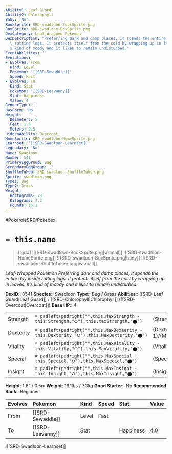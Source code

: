 ```yaml
---
Ability1: Leaf Guard
Ability2: Chlorophyll
Baby: 'No'
BookSprite: SRD-swadloon-BookSprite.png
BoxSprite: SRD-swadloon-BoxSprite.png
DexCategory: Leaf-Wrapped Pokemon
DexDescription: "Preferring dark and damp places, it spends the entire day inside\
  \ rotting logs. It protects itself from the cold by wrapping up in leaves. It\u2019\
  s kind of moody and it likes to remain undisturbed."
EventAbilities: ''
Evolutions:
- Evolves: From
  Kind: Level
  Pokemon: '[[SRD-Sewaddle]]'
  Speed: Fast
- Evolves: To
  Kind: Stat
  Pokemon: '[[SRD-Leavanny]]'
  Stat: Happiness
  Value: 4
GenderType: ''
HasForm: 'No'
Height:
  Deimeters: 5
  Feet: 1.6
  Meters: 0.5
HiddenAbility: Overcoat
HomeSprite: SRD-swadloon-HomeSprite.png
Learnset: '[[SRD-Swadloon-Learnset]]'
Legendary: 'No'
Name: Swadloon
Number: 541
PrimaryEggGroup: Bug
SecondaryEggGroup: ''
ShuffleToken: SRD-swadloon-ShuffleToken.png
Sprite: swadloon.png
Type1: Bug
Type2: Grass
Weight:
  Hectograms: 73
  Kilograms: 7.3
  Pounds: 16.1
---
```


#PokeroleSRD/Pokedex

# `= this.name`

> [!grid]
> ![[SRD-swadloon-BookSprite.png|wsmall]]
> ![[SRD-swadloon-HomeSprite.png]]
> ![[SRD-swadloon-BoxSprite.png|htiny]]
> ![[SRD-swadloon-ShuffleToken.png|wsmall]]


*Leaf-Wrapped Pokemon*
*Preferring dark and damp places, it spends the entire day inside rotting logs. It protects itself from the cold by wrapping up in leaves. It’s kind of moody and it likes to remain undisturbed.*

**DexID**:: 0541
**Species**:: Swadloon
**Type**:: Bug / Grass
**Abilities**:: [[SRD-Leaf Guard|Leaf Guard]] / [[SRD-Chlorophyll|Chlorophyll]] ([[SRD-Overcoat|Overcoat]])
**Base HP**:: 4

|           |                                                                                        |                                          |
| --------- | -------------------------------------------------------------------------------------- | ---------------------------------------- |
| Strength  | `= padleft(padright("",this.MaxStrength - this.Strength,"⭘"),this.MaxStrength,"⬤")`    | (Strength::2)/(MaxStrength::4)   |
| Dexterity | `= padleft(padright("",this.MaxDexterity - this.Dexterity,"⭘"),this.MaxDexterity,"⬤")` | (Dexterity:: 1)/(MaxDexterity::3) |
| Vitality  | `= padleft(padright("",this.MaxVitality - this.Vitality,"⭘"),this.MaxVitality,"⬤")`    | (Vitality::2)/(MaxVitality::5)   |
| Special   | `= padleft(padright("",this.MaxSpecial - this.Special,"⭘"),this.MaxSpecial,"⬤")`       | (Special::2)/(MaxSpecial::4)     |
| Insight   | `= padleft(padright("",this.MaxInsight - this.Insight,"⭘"),this.MaxInsight,"⬤")`       | (Insight::2)/(MaxInsight::5)     |

**Height**: 1'6" / 0.5m
**Weight**: 16.1lbs / 7.3kg
**Good Starter**:: No
**Recommended Rank**:: Beginner

| Evolves   | Pokemon          | Kind   | Speed   | Stat      | Value   |
|:----------|:-----------------|:-------|:--------|:----------|:--------|
| From      | [[SRD-Sewaddle]] | Level  | Fast    |           |         |
| To        | [[SRD-Leavanny]] | Stat   |         | Happiness | 4.0     |

![[SRD-Swadloon-Learnset]]